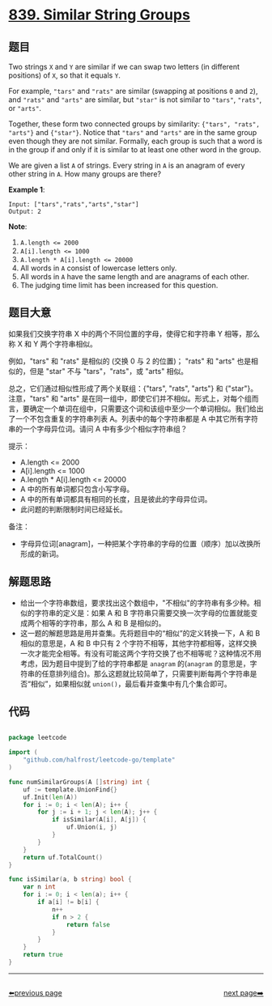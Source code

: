 # [839. Similar String Groups](https://leetcode.com/problems/similar-string-groups/)


## 题目

Two strings `X` and `Y` are similar if we can swap two letters (in different positions) of `X`, so that it equals `Y`.

For example, `"tars"` and `"rats"` are similar (swapping at positions `0` and `2`), and `"rats"` and `"arts"` are similar, but `"star"` is not similar to `"tars"`, `"rats"`, or `"arts"`.

Together, these form two connected groups by similarity: `{"tars", "rats", "arts"}` and `{"star"}`. Notice that `"tars"` and `"arts"` are in the same group even though they are not similar. Formally, each group is such that a word is in the group if and only if it is similar to at least one other word in the group.

We are given a list `A` of strings. Every string in `A` is an anagram of every other string in `A`. How many groups are there?

**Example 1**:

    Input: ["tars","rats","arts","star"]
    Output: 2

**Note**:

1. `A.length <= 2000`
2. `A[i].length <= 1000`
3. `A.length * A[i].length <= 20000`
4. All words in `A` consist of lowercase letters only.
5. All words in `A` have the same length and are anagrams of each other.
6. The judging time limit has been increased for this question.


## 题目大意

如果我们交换字符串 X 中的两个不同位置的字母，使得它和字符串 Y 相等，那么称 X 和 Y 两个字符串相似。

例如，"tars" 和 "rats" 是相似的 (交换 0 与 2 的位置)； "rats" 和 "arts" 也是相似的，但是 "star" 不与 "tars"，"rats"，或 "arts" 相似。

总之，它们通过相似性形成了两个关联组：{"tars", "rats", "arts"} 和 {"star"}。注意，"tars" 和 "arts" 是在同一组中，即使它们并不相似。形式上，对每个组而言，要确定一个单词在组中，只需要这个词和该组中至少一个单词相似。我们给出了一个不包含重复的字符串列表 A。列表中的每个字符串都是 A 中其它所有字符串的一个字母异位词。请问 A 中有多少个相似字符串组？


提示：

- A.length <= 2000
- A[i].length <= 1000
- A.length * A[i].length <= 20000
- A 中的所有单词都只包含小写字母。
- A 中的所有单词都具有相同的长度，且是彼此的字母异位词。
- 此问题的判断限制时间已经延长。


备注：  

- 字母异位词[anagram]，一种把某个字符串的字母的位置（顺序）加以改换所形成的新词。




## 解题思路


- 给出一个字符串数组，要求找出这个数组中，"不相似"的字符串有多少种。相似的字符串的定义是：如果 A 和 B 字符串只需要交换一次字母的位置就能变成两个相等的字符串，那么 A 和 B 是相似的。
- 这一题的解题思路是用并查集。先将题目中的“相似”的定义转换一下，A 和 B 相似的意思是，A 和 B 中只有 2 个字符不相等，其他字符都相等，这样交换一次才能完全相等。有没有可能这两个字符交换了也不相等呢？这种情况不用考虑，因为题目中提到了给的字符串都是 `anagram` 的(`anagram` 的意思是，字符串的任意排列组合)。那么这题就比较简单了，只需要判断每两个字符串是否“相似”，如果相似就 `union()`，最后看并查集中有几个集合即可。


## 代码

```go

package leetcode

import (
	"github.com/halfrost/leetcode-go/template"
)

func numSimilarGroups(A []string) int {
	uf := template.UnionFind{}
	uf.Init(len(A))
	for i := 0; i < len(A); i++ {
		for j := i + 1; j < len(A); j++ {
			if isSimilar(A[i], A[j]) {
				uf.Union(i, j)
			}
		}
	}
	return uf.TotalCount()
}

func isSimilar(a, b string) bool {
	var n int
	for i := 0; i < len(a); i++ {
		if a[i] != b[i] {
			n++
			if n > 2 {
				return false
			}
		}
	}
	return true
}

```



----------------------------------------------
<div style="display: flex;justify-content: space-between;align-items: center;">
<p><a href="https://books.halfrost.com/leetcode/ChapterFour/0800~0899/0838.Push-Dominoes/">⬅️previous page</a></p>
<p><a href="https://books.halfrost.com/leetcode/ChapterFour/0800~0899/0841.Keys-and-Rooms/">next page➡️</a></p>
</div>
